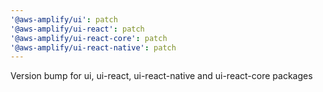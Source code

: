 ```yaml
---
'@aws-amplify/ui': patch
'@aws-amplify/ui-react': patch
'@aws-amplify/ui-react-core': patch
'@aws-amplify/ui-react-native': patch
---
```


Version bump for ui, ui-react, ui-react-native and ui-react-core packages

